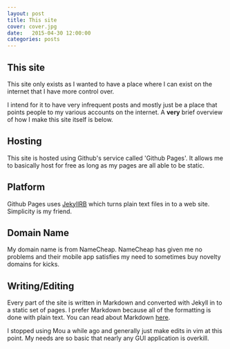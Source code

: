 ```yaml
---
layout: post
title: This site
cover: cover.jpg
date:   2015-04-30 12:00:00
categories: posts
---
```

## This site

This site only exists as I wanted to have a place where I can exist on the internet that I have more control over.

I intend for it to have very infrequent posts and mostly just be a place that points people to my various accounts on the internet.  A **very** brief overview of how I make this site itself is below.


## Hosting
This site is hosted using Github's service called 'Github Pages'.  It allows me to basically host for free as long as my pages are all able to be static.

## Platform
Github Pages uses [JekyllRB](http://jekyllrb.com/) which turns plain text files in to a web site.  Simplicity is my friend.

## Domain Name
My domain name is from NameCheap.  NameCheap has given me no problems and their mobile app satisfies my need to sometimes buy novelty domains for kicks.

## Writing/Editing
Every part of the site is written in Markdown and converted with Jekyll in to a static set of pages.  I prefer Markdown because all of the formatting is done with plain text.  You can read about Markdown [here](http://daringfireball.net/projects/markdown/).

I stopped using Mou a while ago and generally just make edits in vim at this point.  My needs are so basic that nearly any GUI application is overkill.
